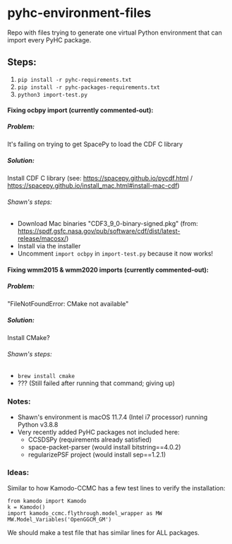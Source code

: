 # pyhc-environment-files

Repo with files trying to generate one virtual Python environment that can import every PyHC package.

## Steps:
1. `pip install -r pyhc-requirements.txt`
2. `pip install -r pyhc-packages-requirements.txt`
3. `python3 import-test.py` 

#### Fixing ocbpy import (currently commented-out):
##### Problem: 
It's failing on trying to get SpacePy to load the CDF C library
##### Solution: 
Install CDF C library (see: https://spacepy.github.io/pycdf.html / https://spacepy.github.io/install_mac.html#install-mac-cdf)
###### Shawn's steps:
 - Download Mac binaries "CDF3_9_0-binary-signed.pkg" (from: https://spdf.gsfc.nasa.gov/pub/software/cdf/dist/latest-release/macosx/)
 - Install via the installer
 - Uncomment `import ocbpy` in `import-test.py` because it now works!

#### Fixing wmm2015 & wmm2020 imports (currently commented-out):
##### Problem: 
"FileNotFoundError: CMake not available"
##### Solution: 
Install CMake?
###### Shawn's steps:
 - `brew install cmake`
 - ??? (Still failed after running that command; giving up)


### Notes:
 - Shawn's environment is macOS 11.7.4 (Intel i7 processor) running Python v3.8.8
 - Very recently added PyHC packages not included here:
   - CCSDSPy (requirements already satisfied)
   - space-packet-parser (would install bitstring==4.0.2)
   - regularizePSF project (would install sep==1.2.1)

### Ideas: 
Similar to how Kamodo-CCMC has a few test lines to verify the installation:

```
from kamodo import Kamodo
k = Kamodo()  
import kamodo_ccmc.flythrough.model_wrapper as MW  
MW.Model_Variables('OpenGGCM_GM')
```

We should make a test file that has similar lines for ALL packages.
